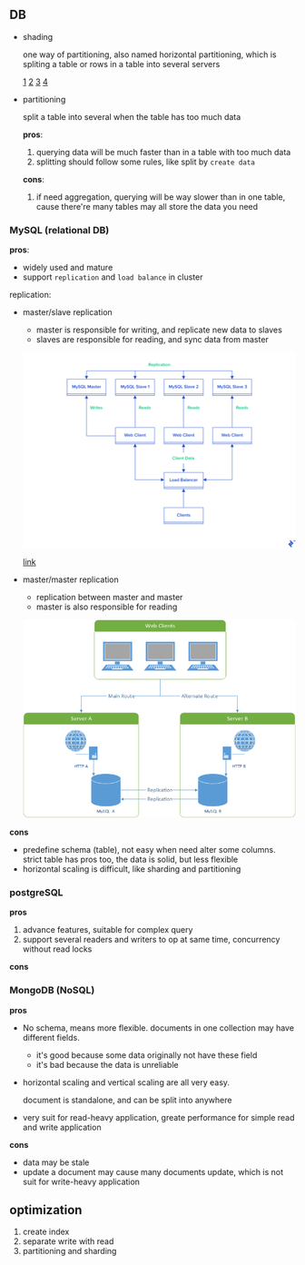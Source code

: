 ## DB

- shading
    
    one way of partitioning, also named horizontal partitioning, which is spliting a table or rows in a table into several servers

    [1](https://www.cnblogs.com/jshen/p/7682502.html)
    [2](https://yq.aliyun.com/articles/284561?spm=a2c4e.11155472.0.0.72f3626bkDAMPJ)
    [3](https://www.jianshu.com/p/2b75742e9941)
    [4](https://blog.csdn.net/qq_28289405/article/details/80576614)

- partitioning

    split a table into several when the table has too much data
    
    **pros**: 
    
    1. querying data will be much faster than in a table with too much data
    2. splitting should follow some rules, like split by `create data`

    **cons**:

    1. if need aggregation, querying will be way slower than in one table, cause there're many tables may all store the data you need

### MySQL (relational DB)

**pros**:

- widely used and mature
- support `replication` and `load balance` in cluster

replication:

- master/slave replication
    - master is responsible for writing, and replicate new data to slaves
    - slaves are responsible for reading, and sync data from master

    ![img](./img/mysql_master_slave_replication.png)

    [link](https://www.toptal.com/mysql/mysql-master-slave-replication-tutorial)

- master/master replication
    - replication between master and master
    - master is also responsible for reading

    ![img](./img/mysql_master_master_replication.png)

**cons**

- predefine schema (table), not easy when need alter some columns. strict table has pros too, the data is solid, but less flexible
- horizontal scaling is difficult, like sharding and partitioning

### postgreSQL

**pros**

1. advance features, suitable for complex query
2. support several readers and writers to op at same time, concurrency without read locks

**cons**


### MongoDB (NoSQL)

**pros**

- No schema, means more flexible. documents in one collection may have different fields.
    - it's good because some data originally not have these field
    - it's bad because the data is unreliable
- horizontal scaling and vertical scaling are all very easy.

    document is standalone, and can be split into anywhere
- very suit for read-heavy application, greate performance for simple read and write application

**cons**

- data may be stale
- update a document may cause many documents update, which is not suit for write-heavy application

## optimization

1. create index
2. separate write with read
3. partitioning and sharding 